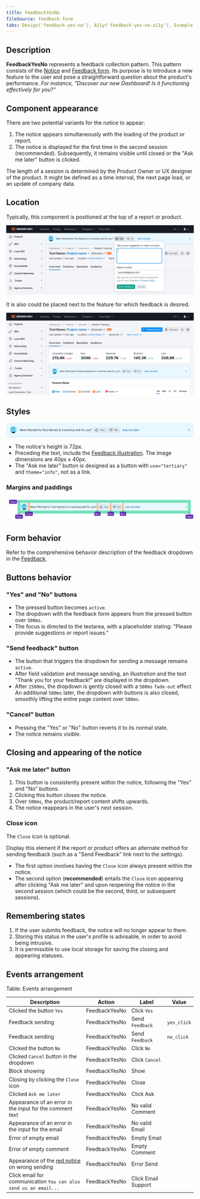 ```yaml
---
title: FeedbackYesNo
fileSource: feedback-form
tabs: Design('feedback-yes-no'), A11y('feedback-yes-no-a11y'), Example('feedback-yes-no-code')
---
```


## Description

**FeedbackYesNo** represents a feedback collection pattern. This pattern consists of the [Notice](/components/notice/notice) and [Feedback form](/components/feedback/feedback). Its purpose is to introduce a new feature to the user and pose a straightforward question about the product's performance. _For instance, "Discover our new Dashboard! Is it functioning effectively for you?"_

## Component appearance

There are two potential variants for the notice to appear:

1. The notice appears simultaneously with the loading of the product or report.
2. The notice is displayed for the first time in the second session (recommended). Subsequently, it remains visible until closed or the "Ask me later" button is clicked.

The length of a session is determined by the Product Owner or UX designer of the product. It might be defined as a time interval, the next page load, or an update of company data.

## Location

Typically, this component is positioned at the top of a report or product.

![](static/send-feedback-notice-on-top.png)

It is also could be placed next to the feature for which feedback is desired.

![](static/send-feedback-notice-next-to-feature.png)

## Styles

![](static/feedback-yes-no.png)

- The notice's height is 72px.
- Preceding the text, include the [Feedback illustration](/style/illustration/illustration). The image dimensions are 40px x 40px.
- The "Ask me later" button is designed as a button with `use="tertiary"` and `theme="info"`, not as a link.

### Margins and paddings

![](static/feedback-yes-no-sizes.png)

## Form behavior

Refer to the comprehensive behavior description of the feedback dropdown in the [Feedback](/components/feedback/feedback).

## Buttons behavior

### "Yes" and "No" buttons

- The pressed button becomes `active`.
- The dropdown with the feedback form appears from the pressed button over `500ms`.
- The focus is directed to the textarea, with a placeholder stating: "Please provide suggestions or report issues."

### "Send feedback" button

- The button that triggers the dropdown for sending a message remains `active`.
- After field validation and message sending, an illustration and the text "Thank you for your feedback!" are displayed in the dropdown.
- After `2500ms`, the dropdown is gently closed with a `500ms` `fade-out` effect. An additional `500ms` later, the dropdown with buttons is also closed, smoothly lifting the entire page content over `500ms`.

### "Cancel" button

- Pressing the "Yes" or "No" button reverts it to its normal state.
- The notice remains visible.

## Closing and appearing of the notice

### "Ask me later" button

1. This button is consistently present within the notice, following the "Yes" and "No" buttons.
2. Clicking this button closes the notice.
3. Over `500ms`, the product/report content shifts upwards.
4. The notice reappears in the user's next session.

### Close icon

The `Close` icon is optional.

Display this element if the report or product offers an alternate method for sending feedback (such as a "Send Feedback" link next to the settings).

- The first option involves having the `Close` icon always present within the notice.
- The second option (**recommended**) entails the `Close` icon appearing after clicking "Ask me later" and upon reopening the notice in the second session (which could be the second, third, or subsequent sessions).

## Remembering states

1. If the user submits feedback, the notice will no longer appear to them.
2. Storing this status in the user's profile is advisable, in order to avoid being intrusive.
3. It is permissible to use local storage for saving the closing and appearing statuses.

## Events arrangement

Table: Events arrangement

| Description                                                          | Action        | Label               | Value       |
| -------------------------------------------------------------------- | ------------- | ------------------- | ----------- |
| Clicked the button `Yes`                                             | FeedbackYesNo | Click `Yes`         |             |
| Feedback sending                                                     | FeedbackYesNo | Send `Feedback`     | `yes_click` |
| Feedback sending                                                     | FeedbackYesNo | Send `Feedback`     | `no_click`  |
| Clicked the button `No`                                              | FeedbackYesNo | Click `No`          |             |
| Clicked `Сancel` button in the dropdown                              | FeedbackYesNo | Click `Cancel`      |             |
| Block showing                                                        | FeedbackYesNo | Show                |             |
| Closing by clicking the `Close` icon                                 | FeedbackYesNo | Close               |             |
| Clicked `Ask me later`                                               | FeedbackYesNo | Click Ask           |             |
| Appearance of an error in the input for the comment text             | FeedbackYesNo | No valid Comment    |             |
| Appearance of an error in the input for the email                    | FeedbackYesNo | No valid Email      |             |
| Error of empty email                                                 | FeedbackYesNo | Empty Email         |             |
| Error of empty comment                                               | FeedbackYesNo | Empty Comment       |             |
| Appearance of the [red notice](/components/notice/notice) on wrong sending | FeedbackYesNo | Error Send          |             |
| Click email for communication `You can also send us an email...`     | FeedbackYesNo | Click Email Support |             |

